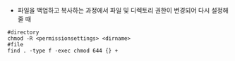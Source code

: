- 파일을 백업하고 복사하는 과정에서 파일 및 디렉토리 권한이 변경되어 다시 설정해줄 때
```
#directory
chmod -R <permissionsettings> <dirname>
#file
find . -type f -exec chmod 644 {} +
```
